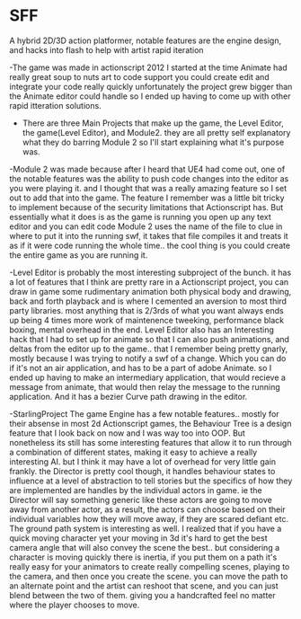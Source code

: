 # SFF
A hybrid 2D/3D action platformer, notable features are the engine design, and hacks into flash to help with artist rapid iteration


 -The game was made in actionscript 2012 I started at the time Animate had really great soup to nuts art to code support you could create edit and integrate your code really quickly unfortunately the project grew bigger than the Animate editor could handle so I ended up having to come up with other rapid itteration solutions.


- There are three Main Projects that make up the game, the Level Editor, the game(Level Editor), and Module2. they are all pretty self explanatory what they do barring Module 2 so I'll start explaining what it's purpose was.

 -Module 2 was made because after I heard that UE4 had come out, one of the notable features was the ability to push code changes into the editor as you were playing it. and I thought that was a really amazing feature so I set out to add that into the game. The feature I remember was a little bit tricky to implement because of the security limitations that Actionscript has. But essentially what it does is as the game is running you open up any text editor and you can edit code Module 2 uses the name of the file to clue in where to put it into the running swf, it takes that file compiles it and treats it as if it were code running the whole time.. the cool thing is you could create the entire game as you are running it.

 -Level Editor is probably the most interesting subproject of the bunch. it has a lot of features that I think are pretty rare in a Actionscript project, you can draw in game some rudimentary animation both physical body and drawing, back and forth playback and is where I cemented an aversion to most third party libraries. most anything that is 2/3rds of what you want always ends up being 4 times more work of maintenence tweeking, performance black boxing, mental overhead in the end. Level Editor also has an Interesting hack that I had to set up for animate so that I can also push animations, and deltas from the editor up to the game.. that I remember being pretty gnarly, mostly because I was trying to notify a swf of a change. Which you can do if it's not an air application, and has to be a part of adobe Animate. so I ended up having to make an intermediary application, that would recieve a message from animate, that would then relay the message to the running application. And it has a bezier Curve path drawing in the editor.


 -StarlingProject The game Engine has a few notable features.. mostly for their absense in most 2d Actionscript games, the Behaviour Tree is a design feature that I look back on now and I was way too into OOP. But nonetheless its still has some interesting features that allow it to run through a combination of different states, making it easy to achieve a really interesting AI. but I think it may have a lot of overhead for very little gain frankly. the Director is pretty cool though, it handles behaviour states to influence at a level of abstraction to tell stories but the specifics of how they are implemented are handles by the individual actors in game. ie the Director will say something generic like these actors  are going to move away from another actor, as a result, the actors can choose based on their individual variables how they will move away, if they are scared defiant etc. The ground path system is interesting as well. I realized that if you have a quick moving character yet your moving in 3d it's hard to get the best camera angle that will also convey the scene the best.. but considering a character is moving quickly there is inertia, if you put them on a path it's really easy for your animators to create really compelling scenes, playing to the camera, and then once you create the scene. you can move the path to an alternate point and the artist can reshoot that scene, and you can just blend between the two of them. giving you a handcrafted feel no matter where the player chooses to move.


